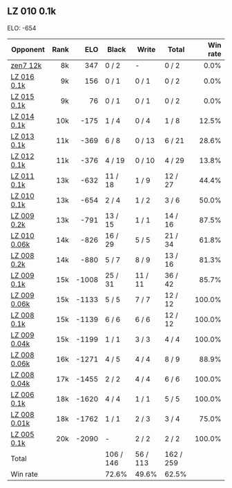 ## LZ 010 0.1k ##

ELO: -654

Opponent | Rank | ELO | Black | Write | Total | Win rate
---------|-----:|----:|-------|-------|-------|-------:
[zen7 12k](zen7%2012k.md) | 8k | 347 | 0 / 2 | - | 0 / 2 | 0.0%
[LZ 016 0.1k](LZ%20016%200.1k.md) | 9k | 156 | 0 / 1 | 0 / 1 | 0 / 2 | 0.0%
[LZ 015 0.1k](LZ%20015%200.1k.md) | 9k | 76 | 0 / 1 | 0 / 1 | 0 / 2 | 0.0%
[LZ 014 0.1k](LZ%20014%200.1k.md) | 10k | -175 | 1 / 4 | 0 / 4 | 1 / 8 | 12.5%
[LZ 013 0.1k](LZ%20013%200.1k.md) | 11k | -369 | 6 / 8 | 0 / 13 | 6 / 21 | 28.6%
[LZ 012 0.1k](LZ%20012%200.1k.md) | 11k | -376 | 4 / 19 | 0 / 10 | 4 / 29 | 13.8%
[LZ 011 0.1k](LZ%20011%200.1k.md) | 13k | -632 | 11 / 18 | 1 / 9 | 12 / 27 | 44.4%
[LZ 010 0.1k](LZ%20010%200.1k.md) | 13k | -654 | 2 / 4 | 1 / 2 | 3 / 6 | 50.0%
[LZ 009 0.2k](LZ%20009%200.2k.md) | 13k | -791 | 13 / 15 | 1 / 1 | 14 / 16 | 87.5%
[LZ 010 0.06k](LZ%20010%200.06k.md) | 14k | -826 | 16 / 29 | 5 / 5 | 21 / 34 | 61.8%
[LZ 008 0.2k](LZ%20008%200.2k.md) | 14k | -880 | 5 / 7 | 8 / 9 | 13 / 16 | 81.3%
[LZ 009 0.1k](LZ%20009%200.1k.md) | 15k | -1008 | 25 / 31 | 11 / 11 | 36 / 42 | 85.7%
[LZ 009 0.06k](LZ%20009%200.06k.md) | 15k | -1133 | 5 / 5 | 7 / 7 | 12 / 12 | 100.0%
[LZ 008 0.1k](LZ%20008%200.1k.md) | 15k | -1139 | 6 / 6 | 6 / 6 | 12 / 12 | 100.0%
[LZ 009 0.04k](LZ%20009%200.04k.md) | 15k | -1199 | 1 / 1 | 3 / 3 | 4 / 4 | 100.0%
[LZ 008 0.06k](LZ%20008%200.06k.md) | 16k | -1271 | 4 / 5 | 4 / 4 | 8 / 9 | 88.9%
[LZ 008 0.04k](LZ%20008%200.04k.md) | 17k | -1455 | 2 / 2 | 4 / 4 | 6 / 6 | 100.0%
[LZ 006 0.1k](LZ%20006%200.1k.md) | 18k | -1620 | 4 / 4 | 1 / 1 | 5 / 5 | 100.0%
[LZ 008 0.01k](LZ%20008%200.01k.md) | 18k | -1762 | 1 / 1 | 2 / 3 | 3 / 4 | 75.0%
[LZ 005 0.1k](LZ%20005%200.1k.md) | 20k | -2090 | - | 2 / 2 | 2 / 2 | 100.0%
Total | | | 106 / 146 | 56 / 113 | 162 / 259 | 
Win rate| | | 72.6% | 49.6% | 62.5% | 
